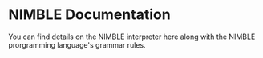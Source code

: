 # NIMBLE Documentation

You can find details on the NIMBLE interpreter here along with the NIMBLE prorgramming language's grammar rules.
